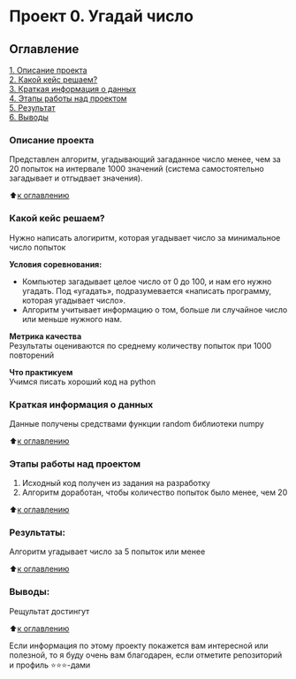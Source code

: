 # Проект 0. Угадай число

## Оглавление  
[1. Описание проекта](.README.md#Описание-проекта)  
[2. Какой кейс решаем?](.README.md#Какой-кейс-решаем)  
[3. Краткая информация о данных](.README.md#Краткая-информация-о-данных)  
[4. Этапы работы над проектом](.README.md#Этапы-работы-над-проектом)  
[5. Результат](.README.md#Результат)    
[6. Выводы](.README.md#Выводы) 

### Описание проекта    
Представлен алгоритм, угадывающий загаданное число менее, чем за 20 попыток на интервале 1000 значений (система самостоятельно загадывает и отгыдвает значения).

:arrow_up:[к оглавлению](_)


### Какой кейс решаем?    
Нужно написать алогиритм, которая угадывает число за минимальное число попыток

**Условия соревнования:**  
- Компьютер загадывает целое число от 0 до 100, и нам его нужно угадать. Под «угадать», подразумевается «написать программу, которая угадывает число».
- Алгоритм учитывает информацию о том, больше ли случайное число или меньше нужного нам.

**Метрика качества**     
Результаты оцениваются по среднему количеству попыток при 1000 повторений

**Что практикуем**     
Учимся писать хороший код на python


### Краткая информация о данных
Данные получены средствами функции random библиотеки numpy
  
:arrow_up:[к оглавлению](.README.md#Оглавление)


### Этапы работы над проектом  
1. Исходный код получен из задания на разработку
2. Алгоритм доработан, чтобы количество попыток было менее, чем 20

:arrow_up:[к оглавлению](.README.md#Оглавление)


### Результаты:  
Алгоритм угадывает число за 5 попыток или менее

:arrow_up:[к оглавлению](.README.md#Оглавление)


### Выводы:  
Рещультат достингут

:arrow_up:[к оглавлению](.README.md#Оглавление)


Если информация по этому проекту покажется вам интересной или полезной, то я буду очень вам благодарен, если отметите репозиторий и профиль ⭐️⭐️⭐️-дами